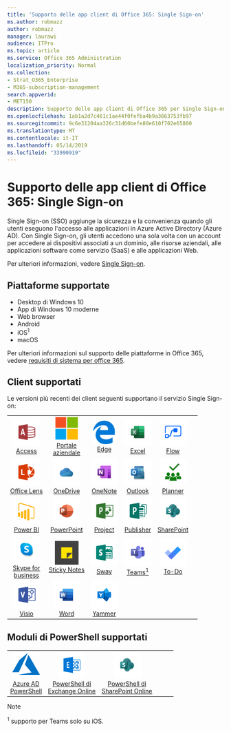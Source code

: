 ```yaml
---
title: 'Supporto delle app client di Office 365: Single Sign-on'
ms.author: robmazz
author: robmazz
manager: laurawi
audience: ITPro
ms.topic: article
ms.service: Office 365 Administration
localization_priority: Normal
ms.collection:
- Strat_O365_Enterprise
- M365-subscription-management
search.appverid:
- MET150
description: Supporto delle app client di Office 365 per Single Sign-on.
ms.openlocfilehash: 1ab1a2d7c461c1ae44f0fefba4b9a3663753fb97
ms.sourcegitcommit: 9c6e31204aa326c31d60befe80e610f702e65800
ms.translationtype: MT
ms.contentlocale: it-IT
ms.lasthandoff: 05/14/2019
ms.locfileid: "33990919"
---
```

# <a name="office-365-client-app-support--single-sign-on"></a>Supporto delle app client di Office 365: Single Sign-on

Single Sign-on (SSO) aggiunge la sicurezza e la convenienza quando gli utenti eseguono l'accesso alle applicazioni in Azure Active Directory (Azure AD). Con Single Sign-on, gli utenti accedono una sola volta con un account per accedere ai dispositivi associati a un dominio, alle risorse aziendali, alle applicazioni software come servizio (SaaS) e alle applicazioni Web.

Per ulteriori informazioni, vedere [Single Sign-on](https://docs.microsoft.com/azure/active-directory/manage-apps/what-is-single-sign-on).

## <a name="supported-platforms"></a>Piattaforme supportate

 - Desktop di Windows 10
 - App di Windows 10 moderne
 - Web browser
 - Android
 - iOS<sup>1</sup>
 - macOS

Per ulteriori informazioni sul supporto delle piattaforme in Office 365, vedere [requisiti di sistema per office 365](https://products.office.com/office-system-requirements).

## <a name="supported-clients"></a>Client supportati

Le versioni più recenti dei client seguenti supportano il servizio Single Sign-on:

| | | | | | |
|:---:|:---:|:---:|:---:|:---:|:---:|
| ![Icona di accesso](media/o365-access-64x64.png) <br> [Access](https://products.office.com/access) | ![Icona portale aziendale](media/o365-microsoft-64x64.png) <br> [Portale <br> aziendale](https://docs.microsoft.com/intune-user-help/sign-in-to-the-company-portal) | ![Icona del server perimetrale](media/o365-edge-64x64.png) <br> [Edge](https://www.microsoft.com/windows/microsoft-edge) | ![Icona Excel](media/o365-excel-64x64.png) <br> [Excel](https://products.office.com/excel) | ![Icona flusso](media/o365-flow-64x64.png) <br> [Flow](https://flow.microsoft.com) 
| ![Icona dell'obiettivo](media/o365-lens-64x64.png) <br> [Office Lens](https://www.microsoft.com/p/office-lens/9wzdncrfj3t8?activetab=pivot%3Aoverviewtab) | ![Icona di OneDrive for business](media/o365-OneDrive-64x64.png) <br> [OneDrive](https://products.office.com/onedrive-for-business/online-cloud-storage) |  ![Icona di OneNote](media/o365-OneNote-64x64.png) <br> [OneNote](https://products.office.com/onenote) | ![Icona di Outlook](media/o365-outlook-64x64.png) <br> [Outlook](https://products.office.com/outlook) | ![Icona Planner](media/o365-planner-64x64.png) <br> [Planner](https://products.office.com/business/task-management-software) 
| ![Icona PowerBI](media/o365-powerbi-64x64.png) <br> [Power BI](https://powerbi.microsoft.com)| ![Icona PowerPoint](media/o365-powerpoint-64x64.png) <br> [PowerPoint](https://products.office.com/powerpoint) | ![Icona del progetto](media/o365-project-64x64.png) <br> [Project](https://products.office.com/project) | ![Icona editore](media/o365-publisher-64x64.png) <br> [Publisher](https://products.office.com/publisher) | ![Icona di SharePoint](media/o365-sharepoint-64x64.png) <br> [SharePoint](https://products.office.com/sharepoint) 
| ![Icona di Skype for business](media/o365-skypeforbusiness-64x64.png) <br> [Skype for <br> business](https://www.skype.com/business/) | ![Icona note adesive](media/o365-stickynotes-64x64.png) <br> [Sticky Notes](https://www.microsoft.com/p/microsoft-sticky-notes/9nblggh4qghw) | ![Icona ondeggiamento](media/o365-sway-64x64.png) <br> [Sway](https://sway.com) | ![Icona Teams](media/o365-teams-64x64.png) <br> [Teams<sup>1</sup>](https://products.office.com/microsoft-teams/group-chat-software) | ![Icona da fare](media/o365-todo-64x64.png) <br> [To-Do](https://todo.microsoft.com) 
| ![Icona di Visio](media/o365-visio-64x64.png) <br> [Visio](https://products.office.com/visio/flowchart-software) | ![Icona Word](media/o365-word-64x64.png) <br> [Word](https://products.office.com/word) | ![Icona Yammer](media/o365-yammer-64x64.png) <br> [Yammer](https://products.office.com/yammer/yammer-overview) |

## <a name="supported-powershell-modules"></a>Moduli di PowerShell supportati

| | | | | | |
|:---:|:---:|:---:|:---:|:---:|:---:|
| ![Icona di Azure](media/o365-azure-64x64.png) <br> [Azure AD <br> PowerShell](https://docs.microsoft.com/powershell/azure/active-directory/overview?view=azureadps-2.0) | ![Icona di Exchange](media/o365-exchange-64x64.png) <br> [PowerShell di <br> Exchange Online](https://docs.microsoft.com/powershell/exchange/exchange-online/exchange-online-powershell?view=exchange-ps) | ![Icona di SharePoint](media/o365-sharepoint-64x64.png) <br> [PowerShell di <br> SharePoint Online](https://docs.microsoft.com/sharepoint/manage-team-and-communication-sites-in-powershell)

> [!NOTE]
> <sup>1</sup> supporto per Teams solo su iOS. <br>